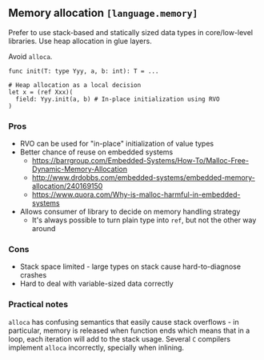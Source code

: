## Memory allocation `[language.memory]`

Prefer to use stack-based and statically sized data types in core/low-level libraries.
Use heap allocation in glue layers.

Avoid `alloca`.

```
func init(T: type Yyy, a, b: int): T = ...

# Heap allocation as a local decision
let x = (ref Xxx)(
  field: Yyy.init(a, b) # In-place initialization using RVO
)
```

### Pros

* RVO can be used for "in-place" initialization of value types
* Better chance of reuse on embedded systems
  * https://barrgroup.com/Embedded-Systems/How-To/Malloc-Free-Dynamic-Memory-Allocation
  * http://www.drdobbs.com/embedded-systems/embedded-memory-allocation/240169150
  * https://www.quora.com/Why-is-malloc-harmful-in-embedded-systems
* Allows consumer of library to decide on memory handling strategy
    * It's always possible to turn plain type into `ref`, but not the other way around

### Cons

* Stack space limited - large types on stack cause hard-to-diagnose crashes
* Hard to deal with variable-sized data correctly

### Practical notes

`alloca` has confusing semantics that easily cause stack overflows - in particular, memory is released when function ends which means that in a loop, each iteration will add to the stack usage. Several `C` compilers implement `alloca` incorrectly, specially when inlining.

